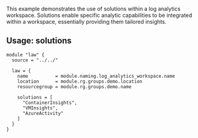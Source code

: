 This example demonstrates the use of solutions within a log analytics workspace. Solutions enable specific analytic capabilities to be integrated within a workspace, essentially providing them tailored insights.

## Usage: solutions

```hcl
module "law" {
  source = "../../"

  law = {
    name          = module.naming.log_analytics_workspace.name
    location      = module.rg.groups.demo.location
    resourcegroup = module.rg.groups.demo.name

    solutions = [
      "ContainerInsights",
      "VMInsights",
      "AzureActivity"
    ]
  }
}
```

